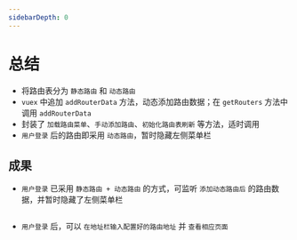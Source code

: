```yaml
---
sidebarDepth: 0
---
```


# 总结

- 将路由表分为 `静态路由` 和 `动态路由`
- `vuex` 中追加 `addRouterData` 方法，动态添加路由数据；在 `getRouters` 方法中调用 `addRouterData`
- 封装了 `加载路由菜单`、`手动添加路由`、`初始化路由表刷新` 等方法，适时调用
- `用户登录` 后的路由即采用 `动态路由`，暂时隐藏左侧菜单栏

## 成果

- `用户登录` 已采用 `静态路由 + 动态路由` 的方式，可监听 `添加动态路由后` 的路由数据，并暂时隐藏了左侧菜单栏

<img style="width:100%" :src="$withBase('/assets/路由改造_成果1.png')">

- `用户登录` 后，可以 `在地址栏输入配置好的路由地址` 并 `查看相应页面`

<img style="width:100%" :src="$withBase('/assets/路由改造_路由添加成功1.png')">
<img style="width:100%" :src="$withBase('/assets/路由改造_路由添加成功2.png')">
<img style="width:100%" :src="$withBase('/assets/路由改造_路由添加成功3.png')">
